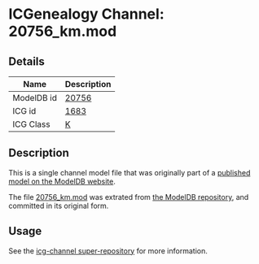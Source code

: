 # ICGenealogy Channel: 20756\_km.mod

## Details

Name | Description
---- | -----------
ModelDB id | [20756](http://senselab.med.yale.edu/ModelDB/ShowModel.cshtml?model=20756)
ICG id | [1683](http://icg.neurotheory.ox.ac.uk/channels/1/1683)
ICG Class | [K](http://icg.neurotheory.ox.ac.uk/channels/1)

## Description

This is a single channel model file that was originally part of a [published model on the ModelDB website](http://senselab.med.yale.edu/mModelDB/ShowModel.cshtml?model=20756).

The file [20756\_km.mod](20756_km.mod) was extrated from [the ModelDB repository](http://senselab.med.yale.edu/ModelDB/ShowModel.cshtml?model=20756), and committed in its original form.

## Usage

See the [icg-channel super-repository](https://github.com/icgenealogy/icg-channels) for more information.